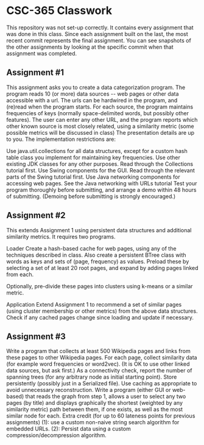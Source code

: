 # CSC-365 Classwork
This repository was not set-up correctly. It contains every assignment that was done in this class. Since each assignment built on the last,
the most recent commit represents the final assignment. You can see snapshots of the other assignments by looking at the specific commit when
that assignment was completed.

## Assignment #1
This assignment asks you to create a data categorization program.
The program reads 10 (or more) data sources -- web pages or other data accessible with a url. The urls can be hardwired in the program, and (re)read when the program starts. For each source, the program maintains frequencies of keys (normally space-delimited words, but possibly other features).
The user can enter any other URL, and the program reports which other known source is most closely related, using a similarity metric (some possible metrics will be discussed in class)
The presentation details are up to you. The implementation restrictions are:

Use java.util.collections for all data structures, except for a custom hash table class you implement for maintaining key frequencies. Use other existing JDK classes for any other purposes. Read through the Collections tutorial first.
Use Swing components for the GUI. Read through the relevant parts of the Swing tutorial first.
Use Java networking components for accessing web pages. See the Java networking with URLs tutorial
Test your program thoroughly before submitting, and arrange a demo within 48 hours of submitting. (Demoing before submitting is strongly encouraged.)

## Assignment #2
This extends Assignment 1 using persistent data structures and additional similarity metrics. It requires two programs.

Loader
Create a hash-based cache for web pages, using any of the techniques described in class. Also create a persistent BTree class with words as keys and sets of (page, frequency) as values.
Preload these by selecting a set of at least 20 root pages, and expand by adding pages linked from each.

Optionally, pre-divide these pages into clusters using k-means or a similar metric.

Application
Extend Assignment 1 to recommend a set of similar pages (using cluster membership or other metrics) from the above data structures. Check if any cached pages change since loading and update if necessary.

## Assignment #3
Write a program that collects at least 500 Wikipedia pages and links from these pages to other Wikipedia pages. For each page, collect similarity data (for example word frequencies or word2vec). (It is OK to use other linked data sources, but ask first.) As a connectivity check, report the number of spanning trees (for any arbitrary node as initial starting point). Store persistently (possibly just in a Serialized file). Use caching as appropriate to avoid unnecessary reconstruction.
Write a program (either GUI or web-based) that reads the graph from step 1, allows a user to select any two pages (by title) and displays graphically the shortest (weighted by any similarity metric) path between them, if one exists, as well as the most similar node for each.
Extra credit (for up to 60 lateness points for previous assignments) (1): use a custom non-naive string search algorithm for embedded URLs. (2): Persist data using a custom compression/decompression algorithm.
